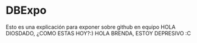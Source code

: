 # DBExpo
Esto es una explicación para exponer sobre github en equipo
HOLA DIOSDADO, ¿COMO ESTAS HOY?:) 
HOLA BRENDA, ESTOY DEPRESIVO :C
